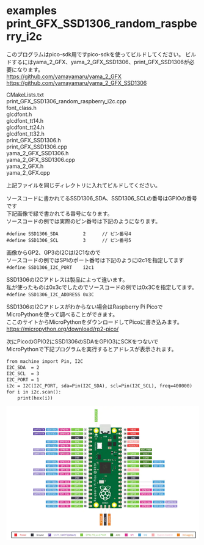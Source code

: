 # examples print_GFX_SSD1306_random_raspberry_i2c
  
このプログラムはpico-sdk用ですpico-sdkを使ってビルドしてください。
ビルドするにはyama_2_GFX、yama_2_GFX_SSD1306、print_GFX_SSD1306が必要になります。  
https://github.com/yamayamaru/yama_2_GFX  
https://github.com/yamayamaru/yama_2_GFX_SSD1306  

  
CMakeLists.txt  
print_GFX_SSD1306_random_raspberry_i2c.cpp  
font_class.h  
glcdfont.h  
glcdfont_tt14.h  
glcdfont_tt24.h  
glcdfont_tt32.h  
print_GFX_SSD1306.h  
print_GFX_SSD1306.cpp  
yama_2_GFX_SSD1306.h  
yama_2_GFX_SSD1306.cpp  
yama_2_GFX.h  
yama_2_GFX.cpp  
  
上記ファイルを同じディレクトリに入れてビルドしてください。  
  
  
ソースコードに書かれてるSSD1306_SDA、SSD1306_SCLの番号はGPIOの番号です  
下記画像で緑で書かれてる番号になります。  
ソースコードの例では実際のピン番号は下記のようになります。  
  
    #define SSD1306_SDA         2      // ピン番号4
    #define SSD1306_SCL         3      // ピン番号5
  
画像からGP2、GP3のI2CはI2C1なので  
ソースコードの例ではSPIのポート番号は下記のようにi2c1を指定してます  
`#define SSD1306_I2C_PORT    i2c1`
  
SSD1306のI2Cアドレスは製品によって違います。  
私が使ったものは0x3cでしたのでソースコードの例では0x3Cを指定してます。  
`#define SSD1306_I2C_ADDRESS 0x3C`
  
SSD1306のI2Cアドレスがわからない場合はRaspberry Pi Picoで  
MicroPythonを使って調べることができます。  
ここのサイトからMicroPythonをダウンロードしてPicoに書き込みます。  
<https://micropython.org/download/rp2-pico/>  
  
次にPicoのGPIO2にSSD1306のSDAをGPIO3にSCKをつないで  
MicroPythonで下記プログラムを実行するとアドレスが表示されます。

    from machine import Pin, I2C
    I2C_SDA  = 2
    I2C_SCL  = 3
    I2C_PORT = 1
    i2c = I2C(I2C_PORT, sda=Pin(I2C_SDA), scl=Pin(I2C_SCL), freq=400000)
    for i in i2c.scan():
        print(hex(i))
  
![pico pinout](https://github.com/yamayamaru/print_GFX_SSD1306/blob/main/img/raspberrypipicopinout.jpg)  
